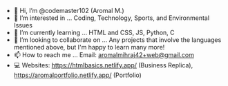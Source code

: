 - 👋 Hi, I’m @codemaster102 (Aromal M.)
- 👀 I’m interested in ... Coding, Technology, Sports, and Environmental Issues 
- 🌱 I’m currently learning ... HTML and CSS, JS, Python, C
- 💞️ I’m looking to collaborate on ... Any projects that involve the languages mentioned above, but I'm happy to learn many more!
- 📫 How to reach me ... Email: aromalmihraj42+web@gmail.com
- 💻 Websites: https://htmlbasics.netlify.app/ (Business Replica), https://aromalportfolio.netlify.app/ (Portfolio)

<!---
codemaster102/codemaster102 is a ✨ special ✨ repository because its `README.md` (this file) appears on your GitHub profile.
You can click the Preview link to take a look at your changes.
--->
